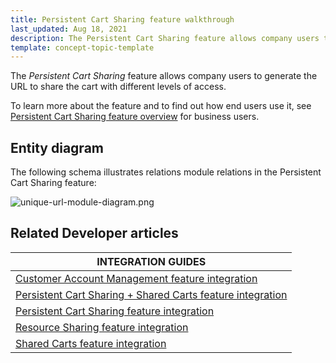 ```yaml
---
title: Persistent Cart Sharing feature walkthrough
last_updated: Aug 18, 2021
description: The Persistent Cart Sharing feature allows company users to generate the URL to share the cart with different levels of access.
template: concept-topic-template
---
```


The _Persistent Cart Sharing_ feature allows company users to generate the URL to share the cart with different levels of access.


To learn more about the feature and to find out how end users use it, see [Persistent Cart Sharing feature overview](/docs/scos/user/features/{{page.version}}/persistent-cart-sharing-feature-overview.html) for business users.


## Entity diagram

The following schema illustrates relations module relations in the Persistent Cart Sharing feature:

<div class="width-100">

![unique-url-module-diagram.png](https://spryker.s3.eu-central-1.amazonaws.com/docs/Features/Shopping+Cart/Unique+URL+per+Cart+for+Easy+Sharing/unique-url-module-diagram.png)

</div>


## Related Developer articles

| INTEGRATION GUIDES  |
|---|
| [Customer Account Management feature integration](/docs/scos/dev/feature-integration-guides/{{page.version}}/customer-account-management-feature-integration.html) |
| [Persistent Cart Sharing + Shared Carts feature integration](/docs/scos/dev/feature-integration-guides/{{page.version}}/persistent-cart-sharing-shared-carts-feature-integration.html) |
| [Persistent Cart Sharing feature integration](/docs/scos/dev/feature-integration-guides/{{page.version}}/persistent-cart-sharing-feature-integration.html) |
| [Resource Sharing feature integration](/docs/scos/dev/feature-integration-guides/{{page.version}}/resource-sharing-feature-integration.html) |
| [Shared Carts feature integration](/docs/scos/dev/feature-integration-guides/{{page.version}}/shared-carts-feature-integration.html) |
